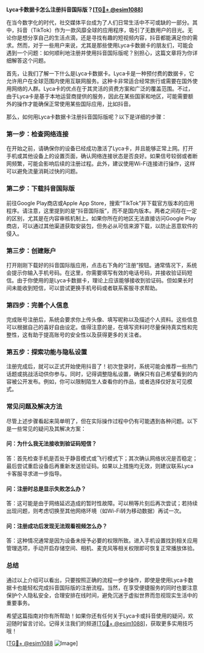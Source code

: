 **Lyca卡数据卡怎么注册抖音国际版？[[TG💪+ @esim1088](https://t.me/s/esim1088)]**

在当今数字化的时代，社交媒体平台成为了人们日常生活中不可或缺的一部分。其中，抖音（TikTok）作为一款风靡全球的应用程序，吸引了无数用户的目光。无论你是想分享自己的生活点滴，还是寻找有趣的短视频内容，抖音都能满足你的需求。然而，对于一些用户来说，尤其是那些使用Lyca卡数据卡的朋友们，可能会遇到一个问题：如何顺利地注册并使用抖音国际版呢？别担心，这篇文章将为你详细解答这个问题。

首先，让我们了解一下什么是Lyca卡数据卡。Lyca卡是一种预付费的数据卡，它允许用户在全球范围内使用互联网服务。这种卡非常适合经常旅行或需要在国外使用网络的人群。Lyca卡的优点在于其灵活的资费方案和广泛的覆盖范围。不过，由于Lyca卡是基于本地运营商提供的服务，因此在某些国家和地区，可能需要额外的操作才能确保正常使用某些国际应用，比如抖音。

那么，如何用Lyca卡数据卡注册抖音国际版呢？以下是详细的步骤：

### **第一步：检查网络连接**
在开始之前，请确保你的设备已经成功激活了Lyca卡，并且能够正常上网。打开手机或其他设备上的设置页面，确认网络连接状态是否良好。如果信号较弱或者断网频繁，可能会影响后续的注册过程。此外，建议使用Wi-Fi连接进行操作，这样可以避免流量消耗过快的问题。

### **第二步：下载抖音国际版**
前往Google Play商店或Apple App Store，搜索“TikTok”并下载官方版本的应用程序。请注意，这里提到的是“抖音国际版”，而不是国内版本。两者之间存在一定的区别，尤其是在内容审核机制上。如果你所在的地区无法直接访问Google Play商店，可以通过其他渠道获取安装包，但务必从可信来源下载，以防止恶意软件的侵入。

### **第三步：创建账户**
打开刚刚下载好的抖音国际版应用，点击右下角的“注册”按钮。通常情况下，系统会提示你输入手机号码。在这里，你需要填写有效的电话号码，并接收验证码短信。由于你使用的是Lyca卡数据卡，理论上应该能够接收到验证码。但如果长时间未能收到短信，可以尝试更换手机号码或者联系客服寻求帮助。

### **第四步：完善个人信息**
完成账号注册后，系统会要求你上传头像、填写昵称以及描述个人资料。这些信息可以根据自己的喜好自由设定。值得注意的是，在填写资料时尽量保持真实性和完整性，这有助于提高账号的安全性以及获得更多的关注者。

### **第五步：探索功能与隐私设置**
注册完成后，就可以正式开始使用抖音了！初次登录时，系统可能会推荐一些热门话题或挑战活动供你参与。同时，记得调整隐私设置，确保只有自己希望看到的内容被公开发布。例如，你可以限制陌生人查看你的作品，或者选择仅好友可见模式。

### **常见问题及解决方法**

尽管上述步骤看起来简单明了，但在实际操作过程中仍有可能遇到各种问题。以下是一些常见的疑问及其解决方案：

#### **问：为什么我无法接收到验证码短信？**
答：首先检查手机是否处于静音模式或飞行模式下；其次确认网络状况是否稳定；最后尝试重启设备后再重新发送验证码。如果以上措施均无效，则建议联系Lyca卡客服寻求进一步指导。

#### **问：注册时总是显示失败怎么办？**
答：这可能是由于网络延迟造成的暂时性故障。可以稍等片刻后再次尝试；若持续出现问题，则考虑切换至其他网络环境（如Wi-Fi转为移动数据）再试一次。

#### **问：注册成功后发现无法观看视频怎么办？**
答：这种情况通常是因为设备未授予必要的权限所致。进入手机设置找到相关应用管理选项，手动开启存储空间、相机、麦克风等相关权限即可恢复正常播放体验。

### **总结**
通过以上介绍可以看出，只要按照正确的流程一步步操作，即使是使用Lyca卡数据卡也能轻松完成抖音国际版的注册流程。当然，在享受便捷服务的同时也要注意保护个人隐私安全，合理安排在线时间，避免沉迷于虚拟世界而忽视现实生活中的重要事务。

希望这篇指南对你有所帮助！如果你还有任何关于Lyca卡或抖音使用的疑问，欢迎随时留言讨论。记得关注我们的频道[[TG💪+ @esim1088](https://t.me/s/esim1088)]，获取更多实用技巧哦！

[[TG💪+ @esim1088](https://t.me/s/esim1088) ![Image](https://i.postimg.cc/4NQfJmqS/Snipaste-2025-05-13-00-14-12.png)]